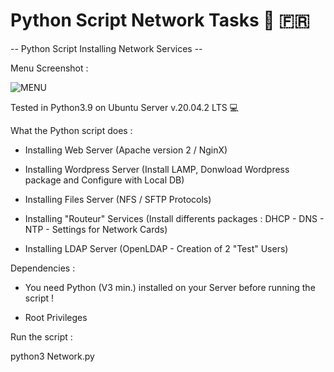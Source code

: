 # Python Script Network Tasks  🐍   🇫🇷 

-- Python Script Installing Network Services -- 


Menu Screenshot :

![MENU](https://user-images.githubusercontent.com/86099683/123841174-87bd5080-d90f-11eb-81f4-8b9088e0e4c1.png)


Tested in Python3.9 on Ubuntu Server v.20.04.2 LTS  💻 





What the Python script does :


- Installing Web Server (Apache version 2 / NginX)


- Installing Wordpress Server (Install LAMP, Donwload Wordpress package and Configure with Local DB)


- Installing Files Server (NFS / SFTP Protocols)


- Installing "Routeur" Services (Install differents packages : DHCP - DNS - NTP - Settings for Network Cards)


- Installing LDAP Server (OpenLDAP - Creation of 2 "Test" Users)




Dependencies :


- You need Python (V3 min.) installed on your Server before running the script !


- Root Privileges




Run the script  :


python3 Network.py



